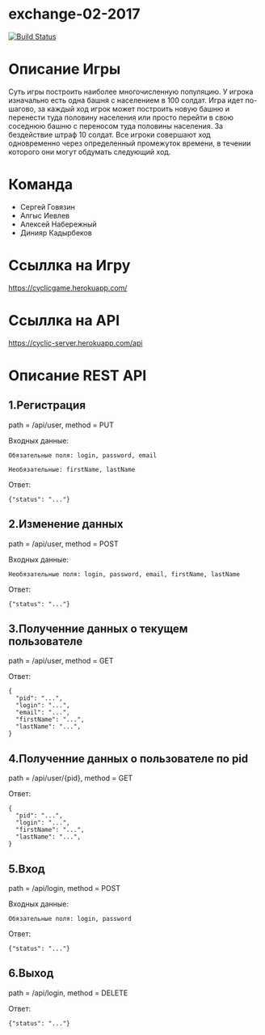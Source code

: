 # exchange-02-2017
[![Build Status](https://travis-ci.org/algys/exchange-02-2017.svg?branch=dev)](https://travis-ci.org/algys/exchange-02-2017)

# Описание Игры
Суть игры построить наиболее многочисленную популяцию.
У игрока изначально есть одна башня с населением в 100 солдат.
Игра идет по-шагово, за каждый ход игрок может построить новую башню и перенести туда половину населения или просто перейти в свою соседнюю башню с переносом туда половины населения. За бездействие штраф 10 солдат. 
Все игроки совершают ход одновременно через определенный промежуток времени, в течении которого они могут обдумать следующий ход.

# Команда
* Сергей Говязин
* Алгыс Иевлев
* Алексей Набережный
* Динияр Кадырбеков

# Ссыллка на Игру
  https://cyclicgame.herokuapp.com/

# Ссыллка на API
  https://cyclic-server.herokuapp.com/api

# Описание REST API

## 1.Регистрация

  path = /api/user, method = PUT
  
  Входных данные: 
  
    Обязательные поля: login, password, email
    
    Необязательные: firstName, lastName
           
  Ответ:
    
    {"status": "..."}
    
## 2.Изменение данных

  path = /api/user, method = POST
  
  Входных данные: 
    
    Необязательные поля: login, password, email, firstName, lastName
       
  Ответ:
    
    {"status": "..."}
    
## 3.Полученние данных о текущем пользователе

  path = /api/user, method = GET
  
  Ответ:
    
    {
      "pid": "...",
      "login": "...",
      "email": "...",
      "firstName": "...",
      "lastName": "...",
    }
    
## 4.Полученние данных о пользователе по pid

  path = /api/user/{pid}, method = GET
       
  Ответ:
    
    {
      "pid": "...",
      "login": "...",
      "firstName": "...",
      "lastName": "...",
    }
    
## 5.Вход

  path = /api/login, method = POST
  
  Входных данные: 
    
    Обязательные поля: login, password
   
  Ответ:
    
    {"status": "..."}
    
## 6.Выход

  path = /api/login, method = DELETE
   
  Ответ:
    
    {"status": "..."}





